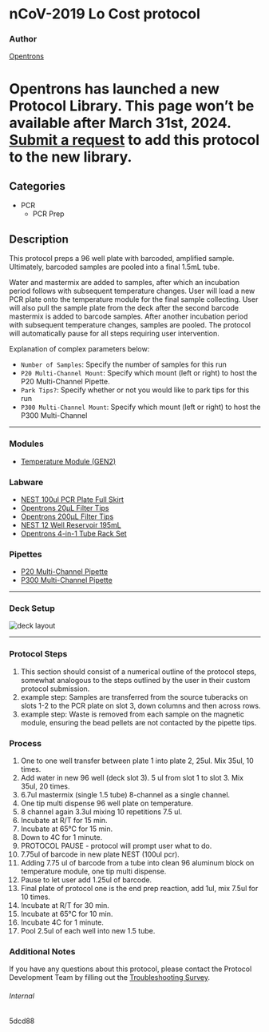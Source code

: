 # nCoV-2019 Lo Cost protocol

### Author
[Opentrons](https://opentrons.com/)


# Opentrons has launched a new Protocol Library. This page won’t be available after March 31st, 2024. [Submit a request](https://docs.google.com/forms/d/e/1FAIpQLSdYYp9QCKow4nn0KlCVsMS3HX0eJ0N9O7-erajKvcpT0lWbSg/viewform) to add this protocol to the new library.

## Categories
* PCR
	* PCR Prep

## Description
This protocol preps a 96 well plate with barcoded, amplified sample. Ultimately, barcoded samples are pooled into a final 1.5mL tube.

Water and mastermix are added to samples, after which an incubation period follows with subsequent temperature changes. User will load a new PCR plate onto the temperature module for the final sample collecting. User will also pull the sample plate from the deck after the second barcode mastermix is added to barcode samples. After another incubation period with subsequent temperature changes, samples are pooled. The protocol will automatically pause for all steps requiring user intervention.


Explanation of complex parameters below:
* `Number of Samples`: Specify the number of samples for this run
* `P20 Multi-Channel Mount`: Specify which mount (left or right) to host the P20 Multi-Channel Pipette.
* `Park Tips?`: Specify whether or not you would like to park tips for this run
* `P300 Multi-Channel Mount`: Specify which mount (left or right) to host the P300 Multi-Channel

---

### Modules
* [Temperature Module (GEN2)](https://shop.opentrons.com/collections/hardware-modules/products/tempdeck)

### Labware
* [NEST 100ul PCR Plate Full Skirt](https://shop.opentrons.com/collections/lab-plates?_gl=1*1qe5wkp*_ga*MTM2NTEwNjE0OS4xNjIxMzYxMzU4*_ga_GNSMNLW4RY*MTYzNTQ2NTkzNy40ODMuMS4xNjM1NDY3NTI0LjA.&_ga=2.122884237.745121471.1635259113-1365106149.1621361358)
* [Opentrons 20µL Filter Tips](https://shop.opentrons.com/collections/opentrons-tips)
* [Opentrons 200µL Filter Tips](https://shop.opentrons.com/collections/opentrons-tips)
* [NEST 12 Well Reservoir 195mL](https://shop.opentrons.com/collections/reservoirs)
* [Opentrons 4-in-1 Tube Rack Set](https://shop.opentrons.com/collections/racks-and-adapters/products/tube-rack-set-1)



### Pipettes
* [P20 Multi-Channel Pipette](https://shop.opentrons.com/collections/ot-2-robot/products/8-channel-electronic-pipette)
* [P300 Multi-Channel Pipette](https://shop.opentrons.com/collections/ot-2-robot/products/8-channel-electronic-pipette)

---

### Deck Setup
![deck layout](https://opentrons-protocol-library-website.s3.amazonaws.com/custom-README-images/5dcd88/Screen+Shot+2021-11-03+at+5.09.47+PM.png)



---

### Protocol Steps
1. This section should consist of a numerical outline of the protocol steps, somewhat analogous to the steps outlined by the user in their custom protocol submission.
2. example step: Samples are transferred from the source tuberacks on slots 1-2 to the PCR plate on slot 3, down columns and then across rows.
3. example step: Waste is removed from each sample on the magnetic module, ensuring the bead pellets are not contacted by the pipette tips.

### Process
1. One to one well transfer between plate 1 into plate 2, 25ul. Mix 35ul, 10 times.
2. Add water in new 96 well (deck slot 3). 5 ul from slot 1 to slot 3. Mix 35ul, 20 times.
3. 6.7ul mastermix (single 1.5 tube) 8-channel as a single channel.
4. One tip multi dispense 96 well plate on temperature.
5. 8 channel again 3.3ul mixing 10 repetitions 7.5 ul.
6. Incubate at R/T for 15 min.
7. Incubate at 65°C for 15 min.
8. Down to 4C for 1 minute.
9. PROTOCOL PAUSE - protocol will prompt user what to do.
10. 7.75ul of barcode in new plate NEST (100ul pcr).
11. Adding 7.75 ul of barcode from a tube into clean 96 aluminum block on temperature module, one tip multi dispense.
12. Pause to let user add 1.25ul of barcode.
13. Final plate of protocol one is the end prep reaction, add 1ul, mix 7.5ul for 10 times.
14. Incubate at R/T for 30 min.
15. Incubate at 65°C for 10 min.
16. Incubate 4C for 1 minute.
17. Pool 2.5ul of each well into new 1.5 tube.

### Additional Notes
If you have any questions about this protocol, please contact the Protocol Development Team by filling out the [Troubleshooting Survey](https://protocol-troubleshooting.paperform.co/).

###### Internal
5dcd88
